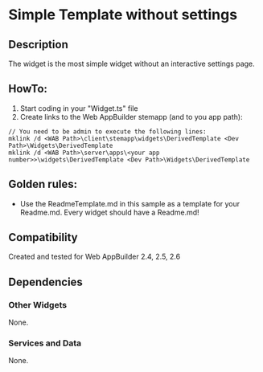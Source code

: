 # Simple Template without settings 

## Description
The widget is the most simple widget without an interactive settings page. 

## HowTo:
1. Start coding in your "Widget.ts" file
2. Create links to the Web AppBuilder stemapp (and to you app path):  

```
// You need to be admin to execute the following lines:
mklink /d <WAB Path>\client\stemapp\widgets\DerivedTemplate <Dev Path>\Widgets\DerivedTemplate 
mklink /d <WAB Path>\server\apps\<your app number>>\widgets\DerivedTemplate <Dev Path>\Widgets\DerivedTemplate 
```

## Golden rules:
- Use the ReadmeTemplate.md in this sample as a template for your Readme.md. Every widget should have a Readme.md!

## Compatibility
Created and tested for Web AppBuilder 2.4, 2.5, 2.6

## Dependencies

### Other Widgets
None.

### Services and Data
None. 
